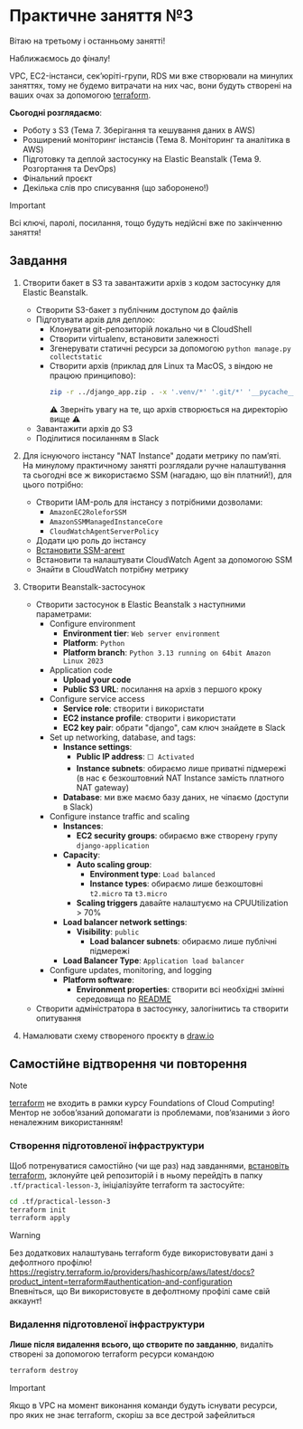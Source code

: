 # Практичне заняття №3

Вітаю на третьому і останньому занятті!

Наближаємось до фіналу!

VPC, EC2-інстанси, секʼюріті-групи, RDS ми вже створювали на минулих заняттях, тому не будемо витрачати на них час, вони будуть створені на ваших очах за допомогою [terraform](https://www.terraform.io/).

**Сьогодні розглядаємо**:

- Роботу з S3 (Тема 7. Зберігання та кешування даних в AWS)
- Розширений моніторинг інстансів (Тема 8. Моніторинг та аналітика в AWS)
- Підготовку та деплой застосунку на Elastic Beanstalk (Тема 9. Розгортання та DevOps)
- Фінальний проєкт
- Декілька слів про списування (що заборонено!)

> [!IMPORTANT]
> Всі ключі, паролі, посилання, тощо будуть недійсні вже по закінченню заняття!

## Завдання

1. Створити бакет в S3 та завантажити архів з кодом застосунку для Elastic Beanstalk.

   - Створити S3-бакет з публічним доступом до файлів
   - Підготувати архів для деплою:
     - Клонувати git-репозиторій локально чи в CloudShell
     - Створити virtualenv, встановити залежності
     - Згенерувати статичні ресурси за допомогою `python manage.py collectstatic`
     - Створити архів (приклад для Linux та MacOS, з віндою не працюю принципово):
       ```bash
       zip -r ../django_app.zip . -x '.venv/*' '.git/*' '__pycache__'
       ```
       ⚠️ Зверніть увагу на те, що архів створюється на директорію вище ⚠️
   - Завантажити архів до S3
   - Поділитися посиланням в Slack

2. Для існуючого інстансу "NAT Instance" додати метрику по памʼяті.  
   На минулому практичному занятті розглядали ручне налаштування та сьогодні все ж використаємо SSM (нагадаю, що він платний!), для цього потрібно:

   - Створити IAM-роль для інстансу з потрібними дозволами:
     - `AmazonEC2RoleforSSM`
     - `AmazonSSMManagedInstanceCore`
     - `CloudWatchAgentServerPolicy`
   - Додати цю роль до інстансу
   - [Встановити SSM-агент](https://docs.aws.amazon.com/systems-manager/latest/userguide/agent-install-al2.html)
   - Встановити та налаштувати CloudWatch Agent за допомогою SSM
   - Знайти в CloudWatch потрібну метрику

3. Створити Beanstalk-застосунок
   - Створити застосунок в Elastic Beanstalk з наступними параметрами:
     - Configure environment
       - **Environment tier**: `Web server environment`
       - **Platform**: `Python`
       - **Platform branch**: `Python 3.13 running on 64bit Amazon Linux 2023`
     - Application code
       - **Upload your code**
       - **Public S3 URL**: посилання на архів з першого кроку
     - Configure service access
       - **Service role**: створити і використати
       - **EC2 instance profile**: створити і використати
       - **EC2 key pair**: обрати "django", сам ключ знайдете в Slack
     - Set up networking, database, and tags:
       - **Instance settings**:
         - **Public IP address**: `⬜ Activated`
         - **Instance subnets**: обираємо лише приватні підмережі (в нас є безкоштовний NAT Instance замість платного NAT gateway)
       - **Database**: ми вже маємо базу даних, не чіпаємо (доступи в Slack)
     - Configure instance traffic and scaling
       - **Instances**:
         - **EC2 security groups**: обираємо вже створену групу `django-application`
       - **Capacity**:
         - **Auto scaling group**:
           - **Environment type**: `Load balanced`
           - **Instance types**: обираємо лише безкоштовні `t2.micro` та `t3.micro`
         - **Scaling triggers** давайте налаштуємо на CPUUtilization > 70%
       - **Load balancer network settings**:
         - **Visibility**: `public`
           - **Load balancer subnets**: обираємо лише публічні підмережі
       - **Load Balancer Type**: `Application load balancer`
     - Configure updates, monitoring, and logging
       - **Platform software**:
         - **Environment properties**: створити всі необхідні змінні середовища по [README](https://github.com/ReshetS/django-app/blob/main/README.md)
   - Створити адміністратора в застосунку, залогінитись та створити опитування
4. Намалювати схему створеного проєкту в [draw.io](https://draw.io)

## Самостійне відтворення чи повторення

> [!NOTE]
> [terraform](https://www.terraform.io/) не входить в рамки курсу Foundations of Cloud Computing!  
> Ментор не зобовʼязаний допомагати із проблемами, повʼязаними з його неналежним використанням!

### Створення підготовленої інфраструктури

Щоб потренуватися самостійно (чи ще раз) над завданнями, [встановіть terraform](https://developer.hashicorp.com/terraform/install), зклонуйте цей репозиторій і в ньому перейдіть в папку `.tf/practical-lesson-3`, ініціалізуйте terraform та застосуйте:

```bash
cd .tf/practical-lesson-3
terraform init
terraform apply
```

> [!WARNING]
> Без додаткових налаштувань terraform буде використовувати дані з дефолтного профілю!  
> https://registry.terraform.io/providers/hashicorp/aws/latest/docs?product_intent=terraform#authentication-and-configuration  
> Впевніться, що Ви використовуєте в дефолтному профілі саме свій аккаунт!

### Видалення підготовленої інфраструктури

**Лише після видалення всього, що створите по завданню**, видаліть створені за допомогою terraform ресурси командою

```bash
terraform destroy
```

> [!IMPORTANT]
> Якщо в VPC на момент виконання команди будуть існувати ресурси, про яких не знає terraform, скоріш за все дестрой зафейлиться
